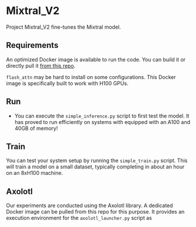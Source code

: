 # Mixtral_V2

Project Mixtral_V2 fine-tunes the Mixtral model.

## Requirements

An optimized Docker image is available to run the code. You can build it or directly pull it [from this repo](https://github.com/LvBaolu/Mixtral_V2/pkgs/container/Mixtral_V2).

`flash_attn` may be hard to install on some configurations. This Docker image is specifically built to work with H100 GPUs.

## Run

- You can execute the `simple_inference.py` script to first test the model. It has proved to run efficiently on systems with equipped with an A100 and 40GB of memory!

## Train

You can test your system setup by running the `simple_train.py` script. This will train a model on a small dataset, typically completing in about an hour on an 8xH100 machine.

## Axolotl

Our experiments are conducted using the Axolotl library. A dedicated Docker image can be pulled from this repo for this purpose. It provides an execution environment for the `axolotl_launcher.py` script as 